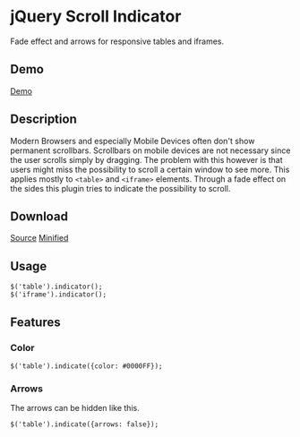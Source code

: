 # jQuery Scroll Indicator
Fade effect and arrows for responsive tables and iframes.
## Demo
[Demo](http://naminho.ch/scroll-indicator)
## Description
Modern Browsers and especially Mobile Devices often don't show permanent scrollbars. Scrollbars on mobile devices are not necessary since the user scrolls simply by dragging. The problem with this however is that users might miss the possibility to scroll a certain window to see more. This applies mostly to `<table>` and `<iframe>` elements.
Through a fade effect on the sides this plugin tries to indicate the possibility to scroll.
## Download
[Source](http://naminho.ch/scroll-indicator)
[Minified](http://naminho.ch/scroll-indicator)
## Usage
```
$('table').indicator();
$('iframe').indicator();
```
## Features
### Color
```
$('table').indicate({color: #0000FF});
```
### Arrows
The arrows can be hidden like this.
```
$('table').indicate({arrows: false});
```
